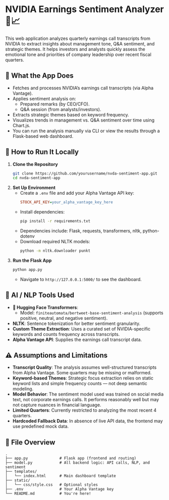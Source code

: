 # NVIDIA Earnings Sentiment Analyzer 🧠📈

This web application analyzes quarterly earnings call transcripts from NVIDIA to extract insights about management tone, Q&A sentiment, and strategic themes. It helps investors and analysts quickly assess the emotional tone and priorities of company leadership over recent fiscal quarters.

## 🌟 What the App Does
- Fetches and processes NVIDIA’s earnings call transcripts (via Alpha Vantage).
- Applies sentiment analysis on:
  - Prepared remarks (by CEO/CFO).
  - Q&A session (from analysts/investors).
- Extracts strategic themes based on keyword frequency.
- Visualizes trends in management vs. Q&A sentiment over time using Chart.js.
- You can run the analysis manually via CLI or view the results through a Flask-based web dashboard.

## 🚀 How to Run It Locally
1. **Clone the Repository**
   ```bash
   git clone https://github.com/yourusername/nvda-sentiment-app.git
   cd nvda-sentiment-app
   ```
2. **Set Up Environment**
   - Create a `.env` file and add your Alpha Vantage API key:
     ```ini
     STOCK_API_KEY=your_alpha_vantage_key_here
     ```
   - Install dependencies:
     ```bash
     pip install -r requirements.txt
     ```
   - Dependencies include: Flask, requests, transformers, nltk, python-dotenv
   - Download required NLTK models:
     ```bash
     python -m nltk.downloader punkt
     ```
3. **Run the Flask App**
   ```bash
   python app.py
   ```
   - Navigate to `http://127.0.0.1:5000/` to see the dashboard.

## 🧠 AI / NLP Tools Used
- **🤗 Hugging Face Transformers**:
  - Model: `finiteautomata/bertweet-base-sentiment-analysis` (supports positive, neutral, and negative sentiment).
- **NLTK**: Sentence tokenization for better sentiment granularity.
- **Custom Theme Extraction**: Uses a curated set of NVIDIA-specific keywords and counts frequency across transcripts.
- **Alpha Vantage API**: Supplies the earnings call transcript data.

## ⚠️ Assumptions and Limitations
- **Transcript Quality**: The analysis assumes well-structured transcripts from Alpha Vantage. Some quarters may be missing or malformed.
- **Keyword-based Themes**: Strategic focus extraction relies on static keyword lists and simple frequency counts — not deep semantic modeling.
- **Model Behavior**: The sentiment model used was trained on social media text, not corporate earnings calls. It performs reasonably well but may not capture nuances in financial language.
- **Limited Quarters**: Currently restricted to analyzing the most recent 4 quarters.
- **Hardcoded Fallback Data**: In absence of live API data, the frontend may use predefined mock data.

## 📁 File Overview
```
.
├── app.py              # Flask app (frontend and routing)
├── model.py            # All backend logic: API calls, NLP, and sentiment
├── templates/
│   └── index.html      # Main dashboard template
├── static/
│   └── css/style.css   # Optional styles
├── .env                # Your Alpha Vantage key
└── README.md           # You're here!
```